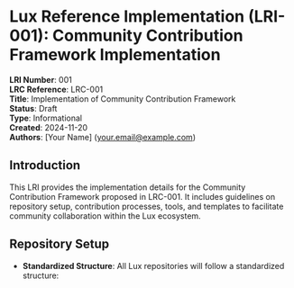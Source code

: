 # Lux Reference Implementation (LRI-001): Community Contribution Framework Implementation

**LRI Number**: 001  
**LRC Reference**: LRC-001  
**Title**: Implementation of Community Contribution Framework  
**Status**: Draft  
**Type**: Informational  
**Created**: 2024-11-20  
**Authors**: [Your Name] (<your.email@example.com>)

## Introduction

This LRI provides the implementation details for the Community Contribution Framework proposed in LRC-001. It includes guidelines on repository setup, contribution processes, tools, and templates to facilitate community collaboration within the Lux ecosystem.

## Repository Setup

- **Standardized Structure**: All Lux repositories will follow a standardized structure:

